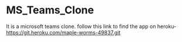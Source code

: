 # MS_Teams_Clone
It is a microsoft teams clone.
follow this link to find the app on heroku-https://git.heroku.com/maple-worms-49837.git
